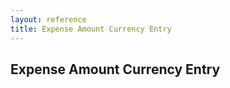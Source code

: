 ```yaml
---
layout: reference
title: Expense Amount Currency Entry
---
```


## Expense Amount Currency Entry ##
